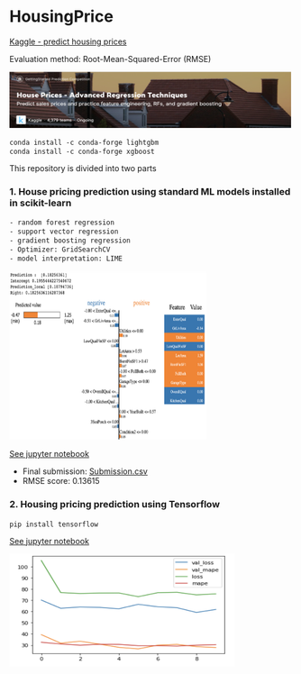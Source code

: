 # HousingPrice
[Kaggle - predict housing prices](https://www.kaggle.com/c/house-prices-advanced-regression-techniques/overview)

Evaluation method: Root-Mean-Squared-Error (RMSE)


<img src="img/kaggle.png" height="100" width="500">


```
conda install -c conda-forge lightgbm 
conda install -c conda-forge xgboost
```

This repository is divided into two parts

### 1. House pricing prediction using standard ML models installed in scikit-learn
    - random forest regression
    - support vector regression
    - gradient boosting regression
    - Optimizer: GridSearchCV
    - model interpretation: LIME
  <img src='img/lime_img.png' height='300' width='350'>
   
    
  [See jupyter notebook](Kaggle%20-%20House%20Prices%20ML.ipynb)
   
   - Final submission:  [Submission.csv](https://raw.githubusercontent.com/reejungkim/HousingPrice/master/submission.csv)
   - RMSE score: 0.13615


### 2. Housing pricing prediction using Tensorflow


```
pip install tensorflow
```

  [See jupyter notebook](Boston%20housing%20price%20using%20tensorflow.ipynb)
  
<img src="img/learning_rate.png" height="200" width="400">
